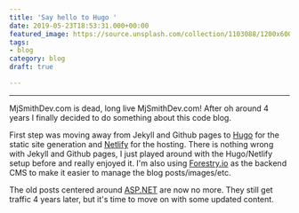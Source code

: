 ```yaml
---
title: 'Say hello to Hugo '
date: 2019-05-23T18:53:31.000+00:00
featured_image: https://source.unsplash.com/collection/1103088/1200x600
tags:
- blog
category: blog
draft: true

---
```

***

MjSmithDev.com is dead, long live MjSmithDev.com! After oh around 4 years I finally decided to do something about this code blog.

First step was moving away from Jekyll and Github pages to [Hugo](https://gohugo.io/) for the static site generation and [Netlify](https://www.netlify.com/) for the hosting. There is nothing wrong with Jekyll and Github pages, I just played around with the Hugo/Netlify setup before and really enjoyed it. I'm also using [Forestry.io](https://forestry.io/) as the backend CMS to make it easier to manage the blog posts/images/etc.

The old posts centered around [ASP.NET](https://dotnet.microsoft.com/apps/aspnet) are now no more. They still get traffic 4 years later, but it's time to move on with some updated content.
